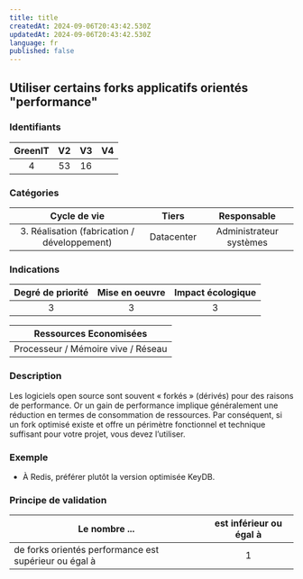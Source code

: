 ```yaml
---
title: title
createdAt: 2024-09-06T20:43:42.530Z
updatedAt: 2024-09-06T20:43:42.530Z
language: fr
published: false
---
```

## Utiliser certains forks applicatifs orientés "performance"

### Identifiants

| GreenIT |  V2  |  V3  |  V4  |
|:-------:|:----:|:----:|:----:|
|  4    | 53  | 16  |      |

### Catégories

| Cycle de vie |  Tiers  |  Responsable  |
|:---------:|:----:|:----:|
| 3. Réalisation (fabrication / développement) | Datacenter | Administrateur systèmes |

### Indications

| Degré de priorité |      Mise en oeuvre       |  Impact écologique    |
|:-------------------:|:-------------------------:|:---------------------:|
| 3 | 3 | 3 |

|Ressources Economisées                                      |
|:----------------------------------------------------------:|
|  Processeur / Mémoire vive / Réseau  |

### Description

Les logiciels open source sont souvent « forkés » (dérivés) pour des raisons de performance. Or un gain de performance implique
généralement une réduction en termes de consommation de ressources. Par conséquent, si un fork optimisé existe et offre 
un périmètre fonctionnel et technique suffisant pour votre projet, vous devez l’utiliser.

### Exemple

 - À Redis, préférer plutôt la version optimisée KeyDB.

### Principe de validation

| Le nombre ...     | est inférieur ou égal à   |  
|-------------------|:-------------------------:|
| de forks orientés performance est supérieur ou égal à   | 1  |
